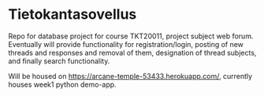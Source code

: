 # Tietokantasovellus
Repo for database project for course TKT20011, project subject web forum. Eventually will provide functionality for registration/login, posting of new threads and responses and removal of them, designation of thread subjects, and finally search functionality. 

Will be housed on https://arcane-temple-53433.herokuapp.com/, currently houses week1 python demo-app.
